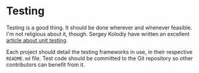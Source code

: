 # Testing
Testing is a good thing. It should be done wherever and whenever feasible. I'm not religious about it, though. Sergey Kolodiy have written an excellent [article about unit testing][1].

Each project should detail the testing frameworks in use, in their respective `README.md` file. Test code should be committed to the Git repository so other contributors can benefit from it.

[1]: https://www.toptal.com/qa/how-to-write-testable-code-and-why-it-matters
